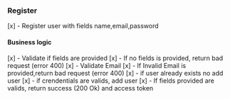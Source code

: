 ### Register
[x] - Register user with fields name,email,password
 

#### Business logic
[x] - Validate if fields are provided
[x] - If no fields is provided, return bad request (error 400)
[x] - Validate Email
[x] - If Invalid Email is provided,return bad request (error 400)
[x] - if user already exists no add user
[x] - if crendentials are valids, add user 
[x] - If fields provided are valids, return success (200 Ok) and access token

